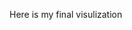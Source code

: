 Here is my final visulization
<div class="flourish-embed flourish-chart" data-src="visualisation/8622079"><script src="https://public.flourish.studio/resources/embed.js"></script></div>
